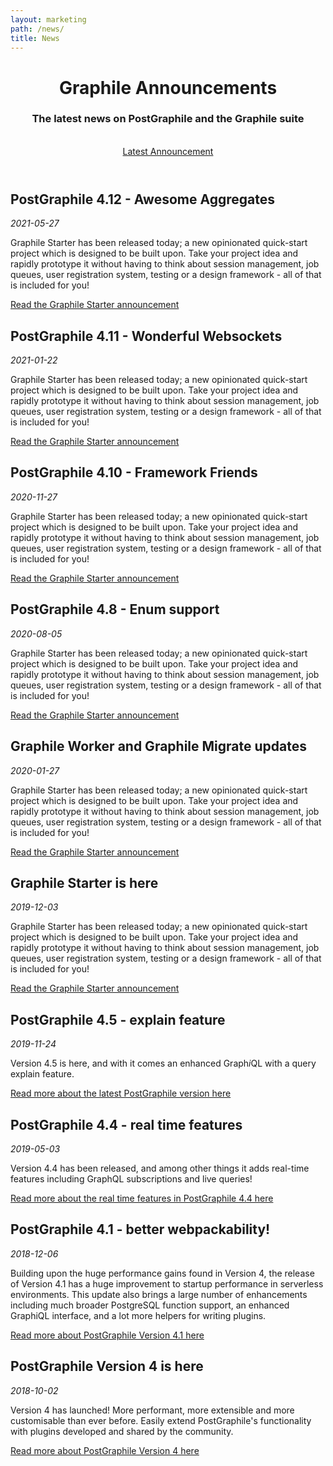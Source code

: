 ```yaml
---
layout: marketing
path: /news/
title: News
---
```


<!-- **************************************** -->

<header class='hero simple'>
<div class='container'>
<div class='row'>
<div class='col-xs-12'>
<div class='hero-block'>

# Graphile Announcements

<h3>
  The latest news on PostGraphile and the Graphile suite
</h3>

<br />
<div class='flex'>
<a class='button--solid-light' href='/news/graphile-starter/'>Latest Announcement <span class='fas fa-fw fa-arrow-right'></a>
</div>

</div>
</div>
</div>
</div>
</header>

<!-- **************************************** -->

<section>
<div class='container'>

<div class='row flex-wrap-reverse'>
<div class='text-center col-xs-12 col-md-9 col-lg-7'>
<div class='hero-block'>

## PostGraphile 4.12 - Awesome Aggregates

_2021-05-27_

Graphile Starter has been released today; a new opinionated quick-start project
which is designed to be built upon. Take your project idea and rapidly prototype
it without having to think about session management, job queues, user
registration system, testing or a design framework - all of that is included for
you!

[Read the Graphile Starter announcement](/news/graphile-starter/)

</div>
</div>
<div class='text-center col-xs-12 col-md-3 col-lg-5 starter-lightbulb'>
</div>
</div>

</div>
</section>

<!-- **************************************** -->

<section>
<div class='container'>

<div class='row flex-wrap-reverse'>
<div class='text-center col-xs-12 col-md-9 col-lg-7'>
<div class='hero-block'>

## PostGraphile 4.11 - Wonderful Websockets

_2021-01-22_

Graphile Starter has been released today; a new opinionated quick-start project
which is designed to be built upon. Take your project idea and rapidly prototype
it without having to think about session management, job queues, user
registration system, testing or a design framework - all of that is included for
you!

[Read the Graphile Starter announcement](/news/graphile-starter/)

</div>
</div>
<div class='text-center col-xs-12 col-md-3 col-lg-5 starter-lightbulb'>
</div>
</div>

</div>
</section>

<!-- **************************************** -->

<section>
<div class='container'>

<div class='row flex-wrap-reverse'>
<div class='text-center col-xs-12 col-md-9 col-lg-7'>
<div class='hero-block'>

## PostGraphile 4.10 - Framework Friends

_2020-11-27_

Graphile Starter has been released today; a new opinionated quick-start project
which is designed to be built upon. Take your project idea and rapidly prototype
it without having to think about session management, job queues, user
registration system, testing or a design framework - all of that is included for
you!

[Read the Graphile Starter announcement](/news/graphile-starter/)

</div>
</div>
<div class='text-center col-xs-12 col-md-3 col-lg-5 starter-lightbulb'>
</div>
</div>

</div>
</section>

<!-- **************************************** -->

<section>
<div class='container'>

<div class='row flex-wrap-reverse'>
<div class='text-center col-xs-12 col-md-9 col-lg-7'>
<div class='hero-block'>

## PostGraphile 4.8 - Enum support

_2020-08-05_

Graphile Starter has been released today; a new opinionated quick-start project
which is designed to be built upon. Take your project idea and rapidly prototype
it without having to think about session management, job queues, user
registration system, testing or a design framework - all of that is included for
you!

[Read the Graphile Starter announcement](/news/graphile-starter/)

</div>
</div>
<div class='text-center col-xs-12 col-md-3 col-lg-5 starter-lightbulb'>
</div>
</div>

</div>
</section>

<!-- **************************************** -->

<section>
<div class='container'>

<div class='row flex-wrap-reverse'>
<div class='text-center col-xs-12 col-md-9 col-lg-7'>
<div class='hero-block'>

## Graphile Worker and Graphile Migrate updates

_2020-01-27_

Graphile Starter has been released today; a new opinionated quick-start project
which is designed to be built upon. Take your project idea and rapidly prototype
it without having to think about session management, job queues, user
registration system, testing or a design framework - all of that is included for
you!

[Read the Graphile Starter announcement](/news/graphile-starter/)

</div>
</div>
<div class='text-center col-xs-12 col-md-3 col-lg-5 starter-lightbulb'>
</div>
</div>

</div>
</section>

<!-- **************************************** -->

<section>
<div class='container'>

<div class='row flex-wrap-reverse'>
<div class='text-center col-xs-12 col-md-9 col-lg-7'>
<div class='hero-block'>

## Graphile Starter is here

_2019-12-03_

Graphile Starter has been released today; a new opinionated quick-start project
which is designed to be built upon. Take your project idea and rapidly prototype
it without having to think about session management, job queues, user
registration system, testing or a design framework - all of that is included for
you!

[Read the Graphile Starter announcement](/news/graphile-starter/)

</div>
</div>
<div class='text-center col-xs-12 col-md-3 col-lg-5 starter-lightbulb'>
</div>
</div>

</div>
</section>

<!-- **************************************** -->

<section>
<div class='container'>

<div class='row flex-wrap-reverse'>
<div class='text-center col-xs-12 col-md-9 col-lg-7'>
<div class='hero-block'>

## PostGraphile 4.5 - explain feature

_2019-11-24_

Version 4.5 is here, and with it comes an enhanced Graph*i*QL with a query
explain feature.

[Read more about the latest PostGraphile version here](/news/postgraphile-version-4-5/)

</div>
</div>
<div class='text-center col-xs-12 col-md-3 col-lg-5 postgraphile-v4-5-explain'>
</div>
</div>

</div>
</section>

<!-- **************************************** -->

<section>
<div class='container'>

<div class='row flex-wrap-reverse'>
<div class='text-center col-xs-12 col-md-9 col-lg-7'>
<div class='hero-block'>

## PostGraphile 4.4 - real time features

_2019-05-03_

Version 4.4 has been released, and among other things it adds real-time features
including GraphQL subscriptions and live queries!

[Read more about the real time features in PostGraphile 4.4 here](/news/postgraphile-version-4-4/)

</div>
</div>
<div class='text-center col-xs-12 col-md-3 col-lg-5 postgraphile-logo-bg'>
</div>
</div>

</div>
</section>

<!-- **************************************** -->

<section>
<div class='container'>
<div class='row flex-wrap-reverse'>
<div class='text-center col-xs-12 col-md-9 col-lg-7'>
<div class='hero-block'>

## PostGraphile 4.1 - better webpackability!

_2018-12-06_

Building upon the huge performance gains found in Version 4, the release of
Version 4.1 has a huge improvement to startup performance in serverless
environments. This update also brings a large number of enhancements including
much broader PostgreSQL function support, an enhanced GraphiQL interface, and a
lot more helpers for writing plugins.

[Read more about PostGraphile Version 4.1 here](/news/postgraphile-version-4-1/)

</div>
</div>
<div class='text-center col-xs-12 col-md-3 col-lg-5 postgraphile-v4-4-contributions'>
</div>
</div>

</div>
</section>

<!-- **************************************** -->

<section>
<div class='container'>

<div class='row flex-wrap-reverse'>
<div class='text-center col-xs-12 col-md-9 col-lg-7'>
<div class='hero-block'>

## PostGraphile Version 4 is here

_2018-10-02_

Version 4 has launched! More performant, more extensible and more customisable
than ever before. Easily extend PostGraphile's functionality with plugins
developed and shared by the community.

[Read more about PostGraphile Version 4 here](/news/postgraphile-version-4/)

</div>
</div>
<div class='text-center col-xs-12 col-md-3 col-lg-5 postgraphile-graphs-average-latency-label'>
</div>
</div>

</div>
</section>

<!-- **************************************** -->
